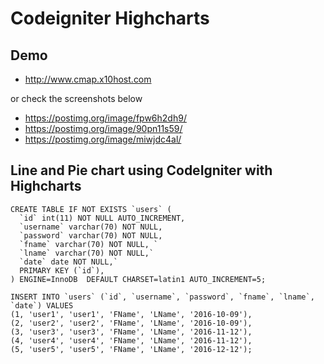 # Codeigniter Highcharts

## Demo
- http://www.cmap.x10host.com

or check the screenshots below

- https://postimg.org/image/fpw6h2dh9/
- https://postimg.org/image/90pn11s59/
- https://postimg.org/image/miwjdc4al/

## Line and Pie chart using CodeIgniter with Highcharts

```mysql
CREATE TABLE IF NOT EXISTS `users` (
  `id` int(11) NOT NULL AUTO_INCREMENT,
  `username` varchar(70) NOT NULL,
  `password` varchar(70) NOT NULL,
  `fname` varchar(70) NOT NULL, `
  `lname` varchar(70) NOT NULL,`
  `date` date NOT NULL,`
  PRIMARY KEY (`id`),
) ENGINE=InnoDB  DEFAULT CHARSET=latin1 AUTO_INCREMENT=5;

INSERT INTO `users` (`id`, `username`, `password`, `fname`, `lname`, `date`) VALUES
(1, 'user1', 'user1', 'FName', 'LName', '2016-10-09'),
(2, 'user2', 'user2', 'FName', 'LName', '2016-10-09'),
(3, 'user3', 'user3', 'FName', 'LName', '2016-11-12'),
(4, 'user4', 'user4', 'FName', 'LName', '2016-11-12'),
(5, 'user5', 'user5', 'FName', 'LName', '2016-12-12');
```
